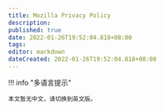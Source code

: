 ```yaml
---
title: Mozilla Privacy Policy
description:
published: true
date: 2022-01-26T19:52:04.818+08:00
tags:
editor: markdown
dateCreated: 2022-01-26T19:52:04.818+08:00
---
```


!!! info "多语言提示"

    本文暂无中文，请切换到英文版。
